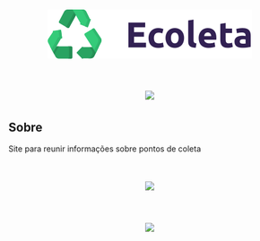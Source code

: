 <h1 align="center">
    <img src="public/assets/logo.svg">
</h1>

<h1 align="center">
    <img src="https://ik.imagekit.io/pascoalini/Captura_de_tela_de_2020-06-09_22-11-25_HEEACKeC2A.png">
</h1>



## Sobre
 Site para reunir informações sobre pontos de coleta

<h1 align="center">
    <img src="https://ik.imagekit.io/pascoalini/_websitePresentation_TcYguj4cV.gif">
</h1>

<h1 align="center">
    <img src="https://ik.imagekit.io/pascoalini/noResults_HAeRIY-HS.gif">
</h1>